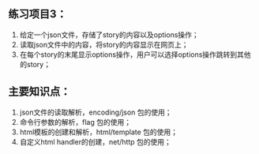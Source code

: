 ## 练习项目3：
1. 给定一个json文件，存储了story的内容以及options操作；
2. 读取json文件中的内容，将story的内容显示在网页上；
3. 在每个story的末尾显示options操作，用户可以选择options操作跳转到其他的story；

## 主要知识点：
1. json文件的读取解析，encoding/json 包的使用；
2. 命令行参数的解析，flag 包的使用；
3. html模板的创建和解析，html/template 包的使用；
4. 自定义html handler的创建，net/http 包的使用；
